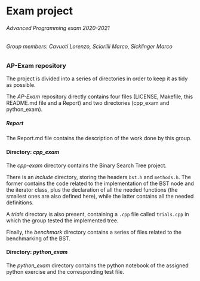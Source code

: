 # Exam project

###### Advanced Programming exam 2020-2021

###### Group members: *Cavuoti Lorenzo*, *Sciorilli Marco*, *Sicklinger Marco*

### AP-Exam repository

The project is divided into a series of directories in order to keep it as tidy as possible. 

The *AP-Exam* repository directly contains four files (LICENSE, Makefile, this README.md file and a Report) and two directories (cpp_exam and python_exam).

##### Report

The Report.md file contains the description of the work done by this group.



#### Directory: *cpp_exam*

The *cpp-exam* directory contains the Binary Search Tree project.

There is an *include* directory, storing the headers `bst.h` and `methods.h`. The former contains the code related to the implementation of the BST node and the iterator class, plus the declaration of all the needed functions (the smallest ones are also defined here), while the latter contains all the needed definitions.

A *trials* directory is also present, containing a `.cpp` file called `trials.cpp` in which the group tested the implemented tree.

Finally, the *benchmark* directory contains a series of files related to the benchmarking of the BST.



#### Directory: *python_exam*

The *python_exam* directory contains the python notebook of the assigned python exercise and the corresponding test file.